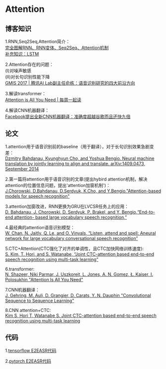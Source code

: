 # Attention

## 博客知识

1.RNN,Seq2Seq,Attention简介：<br>
[完全图解RNN、RNN变体、Seq2Seq、Attention机制](https://zhuanlan.zhihu.com/p/28054589)<br>
[补充知识：LSTM](http://colah.github.io/posts/2015-08-Understanding-LSTMs/)<br>

2.Attention存在的问题：<br>
(I)对噪声敏感<br>
(II)对长句识别性能下降<br>
[GMIS 2017 | 腾讯AI Lab副主任俞栋：语音识别研究的四大前沿方向](https://mp.weixin.qq.com/s?__biz=MzIzOTg4MjEwNw==&mid=2247483689&idx=1&sn=48c06c6cf270dc6b9db5ae46f78e520c&scene=21#wechat_redirect)<br>

3.解读transformer：<br>
[Attention is All You Need | 每周一起读](https://zhuanlan.zhihu.com/p/27600655)<br>

4.解读CNN机器翻译：<br>
[Facebook提出全新CNN机器翻译：准确度超越谷歌而且还快九倍](https://zhuanlan.zhihu.com/p/26817030)<br>

## 论文
1.attention用于语音识别前的baseline（用于翻译），对于长句识别效果急剧变差：<br>
[Dzmitry Bahdanau, Kyunghyun Cho, and Yoshua Bengio. Neural machine translation by jointly learning
to align and translate. arXiv:1409.0473, September 2014](https://arxiv.org/pdf/1409.0473.pdf)

2.第一篇将attention用于语音识别的文章(提出hybird attention机制，解决attention的位置信息问题，提出'attention加窗机制')：<br>
[J.Chorowski, D.Bahdanau, D.Serdyuk, K.Cho, and Y.Bengio."Attention-based models for speech recognition"](http://papers.nips.cc/paper/5847-attention-based-models-for-speech-recognition.pdf)<br>

3.attention加窗改进，RNN更换为GRU在LVCSR任务上的应用：<br>
[D. Bahdanau, J. Chorowski, D. Serdyuk, P. Brakel, and Y. Bengio,“End-to-end attention- based large vocabulary speech recognition,”](https://ieeexplore.ieee.org/stamp/stamp.jsp?tp=&arnumber=7472618)<br>

4.最经典的attention语音识别模型：<br>
[W. Chan, N. Jaitly, Q. Le, and O. Vinyals, “Listen, attend and spell: Aneural network for large vocabulary conversational speech recognition”](https://ieeexplore.ieee.org/stamp/stamp.jsp?tp=&arnumber=7472621)<br>

5.CTC+Attention(CTC强化了对齐的单调性，且CTC加快网络训练速度):<br>
[S. Kim, T. Hori, and S. Watanabe, “Joint CTC-attention based end-to-end speech recognition using multi-task learning”](https://ieeexplore.ieee.org/stamp/stamp.jsp?tp=&arnumber=7953075)<br>

6.transformer:<br>
[N. Shazeer, Niki Parmar, J. Uszkoreit, L. Jones, A. N. Gomez, Ł. Kaiser, I. Polosukhin "Attention Is All You Need"](http://papers.nips.cc/paper/7181-attention-is-all-you-need.pdf)<br>

7.CNN机器翻译：<br>
[J. Gehring, M. Auli, D. Grangier, D. Carats, Y. N. Dauphin "Convolutional Sequence to Sequence Learning"](http://delivery.acm.org/10.1145/3310000/3305510/p1243-gehring.pdf?ip=61.150.43.51&id=3305510&acc=ACTIVE%20SERVICE&key=BF85BBA5741FDC6E%2E1DE562CDF7C9BB11%2E4D4702B0C3E38B35%2E4D4702B0C3E38B35&__acm__=1576586699_b9d77762bc10a1c4d4c4da49c7d10881)<br> 

8.CNN attention+CTC:<br>
[Kim S, Hori T, Watanabe S. Joint CTC-attention based end-to-end speech recognition using multi-task learning](https://arxiv.org/pdf/1609.06773.pdf)<br>


## 代码
1.[tensorflow E2EASR代码](https://github.com/hirofumi0810/tensorflow_end2end_speech_recognition)<br>

2.[pytorch E2EASR代码](https://github.com/Alexander-H-Liu/End-to-end-ASR-Pytorch)
